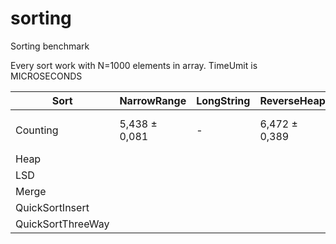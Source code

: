 # sorting
Sorting benchmark

Every sort work with N=1000 elements in array. TimeUmit is MICROSECONDS

|Sort   |NarrowRange   |LongString   |ReverseHeap   |Sorted        |ReverseSorted   |RandInt   |RandString   |
|-------|--------------|-------------|--------------|--------------|----------------|----------|-------------|
|Counting|5,438 ± 0,081|-|6,472 ± 0,389|6,497 ± 0,415|6,462 ± 0,138|6,181 ± 0,283|-|
|Heap|
|LSD|
|Merge|
|QuickSortInsert|
|QuickSortThreeWay|
